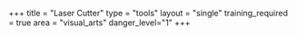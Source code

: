+++
    title = "Laser Cutter"
    type = "tools"
    layout = "single"
    training_required = true
    area = "visual_arts"
    danger_level="1"
+++
 